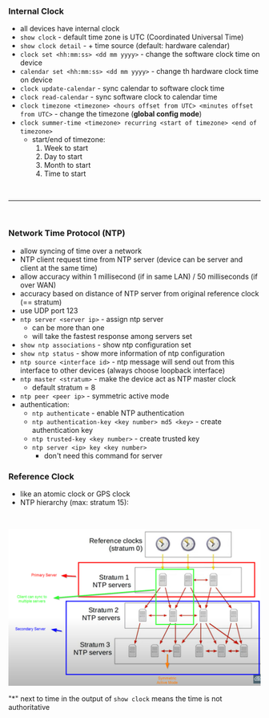 ### Internal Clock
- all devices have internal clock
- `show clock` - default time zone is UTC (Coordinated Universal Time)
- `show clock detail` - + time source (default: hardware calendar)
- `clock set <hh:mm:ss> <dd mm yyyy>` - change the software clock time on device
- `calendar set <hh:mm:ss> <dd mm yyyy>` - change th hardware clock time on device
- `clock update-calendar` - sync calendar to software clock time
- `clock read-calendar` - sync software clock to calendar time
- `clock timezone <timezone> <hours offset from UTC> <minutes offset from UTC>` - change the timezone (**global config mode**)
- `clock summer-time <timezone> recurring <start of timezone> <end of timezone>`
    - start/end of timezone:
        1. Week to start
        2. Day to start
        3. Month to start
        4. Time to start

<br>
<hr>
<br>

### Network Time Protocol (NTP)
- allow syncing of time over a network
- NTP client request time from NTP server (device can be server and client at the same time)
- allow accuracy within 1 millisecond (if in same LAN) / 50 milliseconds (if over WAN)
- accuracy based on distance of NTP server from original reference clock (== stratum)
- use UDP port 123
- `ntp server <server ip>` - assign ntp server 
    - can be more than one
    - will take the fastest response among servers set
- `show ntp associations` - show ntp configuration set
- `show ntp status` - show more information of ntp configuration
- `ntp source <interface id>` - ntp message will send out from this interface to other devices (always choose loopback interface)
- `ntp master <stratum>` - make the device act as NTP master clock
    - default stratum = 8
- `ntp peer <peer ip>` - symmetric active mode
- authentication:
    - `ntp authenticate` - enable NTP authentication
    - `ntp authentication-key <key number> md5 <key>` - create authentication key
    - `ntp trusted-key <key number>` - create trusted key
    - `ntp server <ip> key <key number>`
        - don't need this command for server

### Reference Clock
- like an atomic clock or GPS clock
- NTP hierarchy (max: stratum 15):

<br>

![NTP Hierarchy](Image/image-24.png)

"*" next to time in the output of `show clock` means the time is not authoritative
